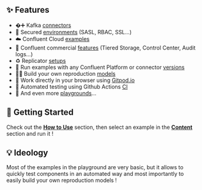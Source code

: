 ## ✨ Features

- �➕ Kafka [connectors](/content?id=🔗-connectors)
- 🔐 Secured [environments](/content?id=%F0%9F%94%90-environments) (SASL, RBAC, SSL...)
- ☁️ Confluent Cloud [examples](/content?id=☁%EF%B8%8F-confluent-cloud)
- 💸 Confluent commercial [features](/content?id=💸-confluent-commercial) (Tiered Storage, Control Center, Audit logs...)
- ♻️ Replicator [setups](/content?id=♻%EF%B8%8F-confluent-replicator-and-mirror-maker-2)
- 🎯 Run examples with any Confluent Platform or connector [versions](/how-to-use?id=🪄-specify-versions)
- 👷‍♂️ Build your own reproduction [models](/how-to-extend?id=🎓%EF%B8%8F-how-to-extend)
- 📱 Work directly in your browser using [Gitpod.io](/how-to-use?id=-gitpodio)
- 🤖 Automated testing using Github Actions [CI](/how-to-extend?id=🤖-how-ci-works)
- 👾 And even more [playgrounds](/content?id=👾-other-playgrounds)...

## 🏁 Getting Started

Check out the **[How to Use](/how-to-use.md)** section, then select an example in the **[Content](/content.md)** section and run it !
## 💡 Ideology

Most of the examples in the playground are very basic, but it allows to quickly test components in an automated way and most importantly to easily build your own reproduction models !